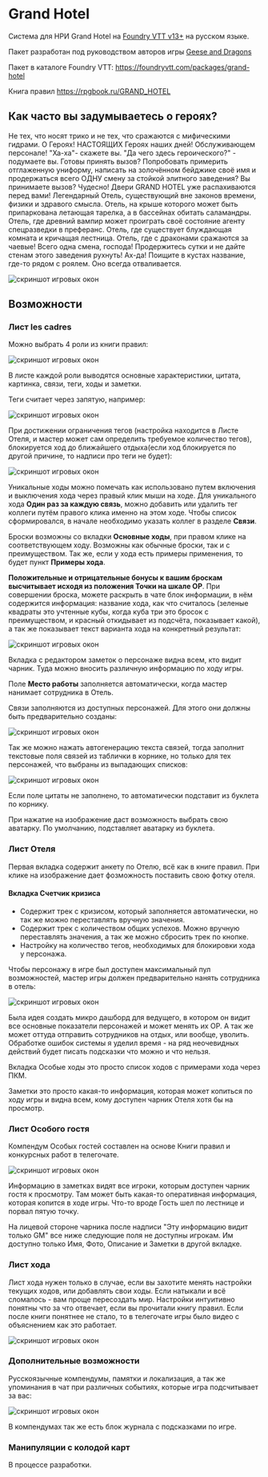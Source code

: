 # Grand Hotel

Система для НРИ Grand Hotel на [Foundry VTT v13+](https://foundryvtt.com/ "Что ещё за фаундри такой?") на русском языке. 

Пакет разработан под руководством авторов игры [Geese and Dragons](https://t.me/GrandLaHotel)

Пакет в каталоге Foundry VTT: https://foundryvtt.com/packages/grand-hotel

Книга правил https://rpgbook.ru/GRAND_HOTEL

## Как часто вы задумываетесь о героях?

Не тех, что носят трико и не тех, что сражаются с мифическими гидрами.  О Героях! НАСТОЯЩИХ Героях наших дней! Обслуживающем персонале! "Ха-ха"- скажете вы. "Да чего здесь героического?" -  подумаете вы.  Готовы принять вызов? Попробовать примерить отглаженную униформу, написать на золочённом бейджике своё имя и продержаться всего ОДНУ смену за стойкой элитного заведения? Вы принимаете вызов? Чудесно! Двери GRAND HOTEL уже распахиваются перед вами! Легендарный Отель, существующий вне законов времени, физики и здравого смысла. Отель, на крыше которого может быть припаркована летающая тарелка, а в бассейнах обитать саламандры. Отель, где древний вампир может проиграть своё состояние агенту спецразведки в преферанс.  Отель,  где существует блуждающая комната и кричащая лестница.  Отель,  где с драконами сражаются за чаевые! Всего одна смена,  господа! Продержитесь сутки и не дайте стенам этого заведения рухнуть! Ах-да! Поищите в кустах название,  где-то рядом с роялем. Оно всегда отваливается. 

![скриншот игровых окон](docs/screen.png "Внешний вид")

## Возможности

### Лист les cadres

Можно выбрать 4 роли из книги правил:

![скриншот игровых окон](docs/roles.png "Буклеты")

В листе каждой роли выводятся основные характеристики, цитата, картинка, связи, теги, ходы и заметки. 

Теги считает через запятую, например: 

![скриншот игровых окон](docs/tags.png "Теги")

При достижении ограничения тегов (настройка находится в Листе Отеля, и мастер может сам определить требуемое количество тегов), блокируется ход до ближайшего отдыха(если ход блокируется по другой причине, то надписи про теги не будет):

![скриншот игровых окон](docs/tags_2.png "Теги") 

Уникальные ходы можно помечать как использовано путем включения и выключения хода через правый клик мыши на ходе. Для уникального хода **Один раз за каждую связь**, можно добавить или удалить тег коллеги путём правого клика именно на этом ходе. Чтобы список сформировался, в начале необходимо указать коллег в разделе **Связи**.

Броски возможны со вкладки **Основные ходы**, при правом клике на соответствующем ходу. Возможны как обычные броски, так и с преимуществом. Так же, если у хода есть примеры применения, то будет пункт **Примеры хода**. 

**Положительные и отрицательные бонусы к вашим броскам высчитывает исходя из положения Точки на шкале ОР**. При совершении броска, можете раскрыть в чате блок информации, в нём содержится информация: название хода, как что считалось (зеленые квадраты это учтенные кубы, когда куба три это бросок с преимуществом, и красный откидывает из подсчёта, показывает какой), а так же показывает текст варианта хода на конкретный результат: 

![скриншот игровых окон](docs/rolls.png "Бросок") 

Вкладка с редактором заметок о персонаже видна всем, кто видит чарник. Туда можно вносить различную информацию по ходу игры. 

Поле **Место работы** заполняется автоматически, когда мастер нанимает сотрудника в Отель. 

Связи заполняются из доступных персонажей. Для этого они должны быть предварительно созданы: 

![скриншот игровых окон](docs/rels.png "Связи") 

Так же можно нажать автогенерацию текста связей, тогда заполнит текстовые поля связей из таблички в корнике, но только для тех персонажей, что выбраны из выпадающих списков:

![скриншот игровых окон](docs/rels_2.png "Генератор связей") 

Если поле цитаты не заполнено, то автоматически подставит из буклета по корнику. 

При нажатие на изображение даст возможность выбрать свою аватарку. По умолчанию, подставляет аватарку из буклета. 


### Лист Отеля 

Первая вкладка содержит анкету по Отелю, всё как в книге правил. При клике на изображение дает фозможность поставить свою фотку отеля.

#### Вкладка Счетчик кризиса 
- Cодержит трек с кризисом, который заполняется автоматически, но так же можно переставлять вручную значения. 
- Содержит трек с количеством общих успехов. Можно вручную переставлять значения, а так же можно сбросить трек по кнопке. 
- Настройку на количество тегов, необходимых для блокировки хода у персонажа. 

Чтобы персонажу в игре был доступен максимальный пул возможностей, мастер игры должен предварительно нанять сотрудника в отель:

![скриншот игровых окон](docs/le.png "Сотрудники отеля") 

Была идея создать микро дашборд для ведущего, в котором он видит все основные показатели персонажей и может менять их ОР. А так же может оттуда отправить сотрудников на отдых, или вообще, уволить. Обработке ошибок системы я уделил время - на ряд неочевидных действий будет писать подсказки что можно и что нельзя.

Вкладка Особые ходы это просто список ходов с примерами хода через ПКМ. 

Заметки это просто какая-то информация, которая может копиться по ходу игры и видна всем, кому доступен чарник Отеля хотя бы на просмотр.


### Лист Особого гостя

Компендум Особых гостей составлен на основе Книги правил и конкурсных работ в телегочате. 

![скриншот игровых окон](docs/guests.png "Особые гости") 

Информацию в заметках видят все игроки, которым доступен чарник гостя к просмотру. Там может быть какая-то оперативная информация, которая копится в ходе игры. Что-то вроде Гость шел по лестнице и порвал пятую точку. 

На лицевой стороне чарника после надписи "Эту информацию видит только GM" все ниже следующие поля не доступны игрокам. Им доступно только Имя, Фото, Описание и Заметки в другой вкладке.

### Лист хода
Лист хода нужен только в случае, если вы захотите менять настройки текущих ходов, или добавлять свои ходы. Если натыкали и всё сломалось - вам проще пересоздать мир. Настройки интуитивно понятны что за что отвечает, если вы прочитали книгу правил. Если после книги понятнее не стало, то в телегочате игры было видео с объяснением как это работает. 

![скриншот игровых окон](docs/moves.png "Ходы") 

### Дополнительные возможности

Русскоязычные компендумы, памятки и локализация, а так же упоминания в чат при различных событиях, которые игра подсчитывает за вас:

![скриншот игровых окон](docs/notify.png "Напоминания") 

В компендумах так же есть блок журнала с подсказками по игре.


### Манипуляции с колодой карт

В процессе разработки.

 
